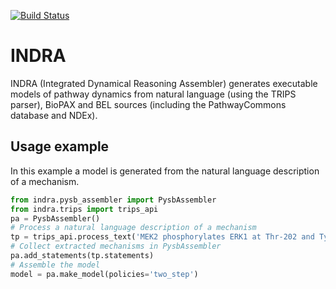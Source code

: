 [![Build Status](https://travis-ci.org/sorgerlab/indra.svg?branch=travis_ci)](https://travis-ci.org/sorgerlab/indra)

INDRA
=====
INDRA (Integrated Dynamical Reasoning Assembler) generates executable models of pathway dynamics from natural language (using the TRIPS parser), BioPAX and BEL sources (including the PathwayCommons database and NDEx).

Usage example
-------------
In this example a model is generated from the natural language description of a mechanism. 

```python
from indra.pysb_assembler import PysbAssembler
from indra.trips import trips_api
pa = PysbAssembler()
# Process a natural language description of a mechanism
tp = trips_api.process_text('MEK2 phosphorylates ERK1 at Thr-202 and Tyr-204')
# Collect extracted mechanisms in PysbAssembler
pa.add_statements(tp.statements)
# Assemble the model
model = pa.make_model(policies='two_step')
```
